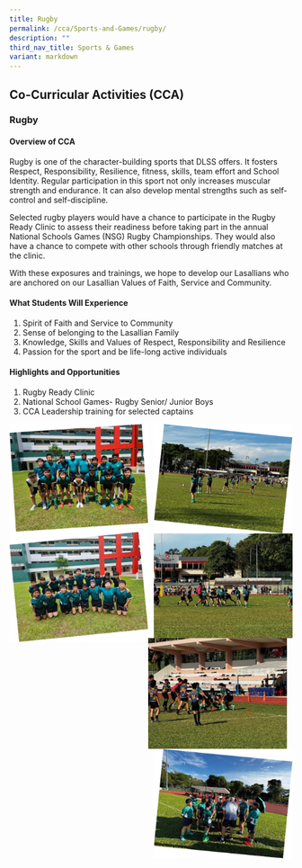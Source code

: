 ```yaml
---
title: Rugby
permalink: /cca/Sports-and-Games/rugby/
description: ""
third_nav_title: Sports & Games
variant: markdown
---
```

## Co-Curricular&nbsp;Activities&nbsp;(CCA)

### Rugby

#### Overview of CCA

Rugby is one of the character-building sports that DLSS offers. It fosters Respect, Responsibility, Resilience, fitness, skills, team effort and School Identity. Regular participation in this sport not only increases muscular strength and endurance. It can also develop mental strengths such as self-control and self-discipline.

Selected rugby players would have a chance to participate in the Rugby Ready Clinic to assess their readiness before taking part in the annual National Schools Games (NSG) Rugby Championships. They would also have a chance to compete with other schools through friendly matches at the clinic.

With these exposures and trainings, we hope to develop our Lasallians who are anchored on our Lasallian Values of Faith, Service and Community.

#### What Students Will Experience

1.	Spirit of Faith and Service to Community
2.	Sense of belonging to the Lasallian Family
3.	Knowledge, Skills and Values of Respect, Responsibility and Resilience
4.	Passion for the sport and be life-long active individuals




#### Highlights and Opportunities 

1. Rugby Ready Clinic
2. National School Games- Rugby Senior/ Junior Boys
3. CCA Leadership training for selected captains

<img src="/images/2025/Cca/r1.jpg" style="width:49%" align="left">
<img src="/images/2025/Cca/r2.jpg" style="width:49%" align="right">
<br>
<img src="/images/2025/Cca/r3.jpg" style="width:49%" align="left">
<img src="/images/2025/Cca/r4.jpg" style="width:49%" align="right">
<br><br>
<img src="/images/2025/Cca/r5.jpg" style="width:49%" align="left">
<img src="/images/2025/Cca/r6.jpg" style="width:49%" align="right">